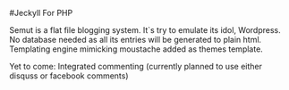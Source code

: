 #Jeckyll For PHP

Semut is a flat file blogging system. It`s try to emulate its idol, Wordpress.
No database needed as all its entries will be generated to plain html. Templating
engine mimicking moustache added as themes template.

Yet to come:
Integrated commenting (currently planned to use either disquss or facebook comments)

